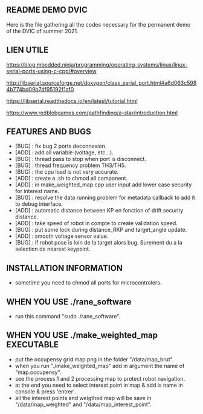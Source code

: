 ## README DEMO DVIC

Here is the file gathering all the codes necessary for the permanent demo of the DVIC of summer 2021.

## LIEN UTILE
https://blog.mbedded.ninja/programming/operating-systems/linux/linux-serial-ports-using-c-cpp/#overview

http://libserial.sourceforge.net/doxygen/class_serial_port.html#a6d063c5984b774bd09b7df95192f1af0

https://libserial.readthedocs.io/en/latest/tutorial.html

https://www.redblobgames.com/pathfinding/a-star/introduction.html

## FEATURES AND BUGS
* [BUG]       : fix bug 2 ports deconnexion.
* [ADD]       : add all variable (voltage, etc...).
* [BUG]       : thread pass to stop when port is disconnect.
* [BUG]       : thread frequency problem TH3/TH5.
* [BUG]       : the cpu load is not very accurate.
* [ADD]       : create a .sh to chmod all component.
* [ADD]       : in make_weighted_map.cpp user input add lower case security for interest name.
* [BUG]       : resolve the data running problem for metadata callback
to add it to debug interface.
* [ADD]       : automatic distance between KP en fonction of drift security distance.
* [ADD]       : take speed of robot in compte to create validation speed.
* [BUG]       : put some lock during distance_RKP and target_angle update.
* [ADD]       : smooth voltage sensor value.
* [BUG]       : if robot pose is loin de la target alors bug. Surement du a la selection de nearest keypoint.

## INSTALLATION INFORMATION
* sometime you need to chmod all ports for microcontrolers.

## WHEN YOU USE ./rane_software
* run this command "sudo ./rane_software".

## WHEN YOU USE ./make_weighted_map EXECUTABLE
* put the occupensy grid map.png in the folder "/data/map_brut".
* when you run "./make_weighted_map" add in argument the name of "map.occupensy". 
* see the process 1 and 2 processing map to protect robot navigation.
* at the end you need to select interest point in map & add is name in console & press 'entrer'.
* all the interest points and weigthed map will be save in "/data/map_weighted" and "/data/map_interest_point".
